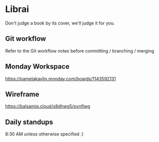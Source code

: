 # Librai

Don't judge a book by its cover, we'll judge it for you.

## Git workflow
Refer to the Git workflow notes before committing / branching / merging 

## Monday Workspace
https://pamelakaylin.monday.com/boards/1143592131

## Wireframe
https://balsamiq.cloud/s8dhwg5/pynflwg

## Daily standups 

8:30 AM unless otherwise specified :) 
